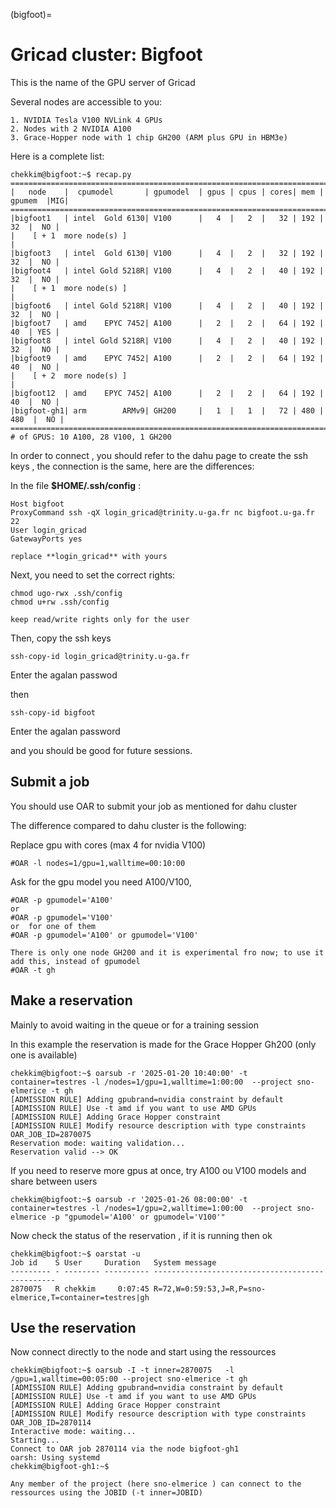 (bigfoot)=


# Gricad cluster: Bigfoot


This is the name of the GPU server of Gricad

Several nodes are accessible to you:

    1. NVIDIA Tesla V100 NVLink 4 GPUs
    2. Nodes with 2 NVIDIA A100
    3. Grace-Hopper node with 1 chip GH200 (ARM plus GPU in HBM3e)
    

Here is a complete list:

 ```
chekkim@bigfoot:~$ recap.py
 ==================================================================================
|   node    |  cpumodel       | gpumodel  | gpus | cpus | cores| mem | gpumem  |MIG|
 ==================================================================================
|bigfoot1   | intel  Gold 6130| V100      |   4  |   2  |   32 | 192 |   32  |  NO |
|    [ + 1  more node(s) ]                                                         |
|bigfoot3   | intel  Gold 6130| V100      |   4  |   2  |   32 | 192 |   32  |  NO |
|bigfoot4   | intel Gold 5218R| V100      |   4  |   2  |   40 | 192 |   32  |  NO |
|    [ + 1  more node(s) ]                                                         |
|bigfoot6   | intel Gold 5218R| V100      |   4  |   2  |   40 | 192 |   32  |  NO |
|bigfoot7   | amd    EPYC 7452| A100      |   2  |   2  |   64 | 192 |   40  | YES |
|bigfoot8   | intel Gold 5218R| V100      |   4  |   2  |   40 | 192 |   32  |  NO |
|bigfoot9   | amd    EPYC 7452| A100      |   2  |   2  |   64 | 192 |   40  |  NO |
|    [ + 2  more node(s) ]                                                         |
|bigfoot12  | amd    EPYC 7452| A100      |   2  |   2  |   64 | 192 |   40  |  NO |
|bigfoot-gh1| arm        ARMv9| GH200     |   1  |   1  |   72 | 480 |  480  |  NO |
 ===================================================================================
 # of GPUS: 10 A100, 28 V100, 1 GH200
```

In order to connect , you should refer to the dahu page to create the ssh keys , the connection is the same, here are the differences:

 In the file **$HOME/.ssh/config** : 
  
```
Host bigfoot 
ProxyCommand ssh -qX login_gricad@trinity.u-ga.fr nc bigfoot.u-ga.fr 22  
User login_gricad  
GatewayPorts yes
```

```{warning}
replace **login_gricad** with yours
```
  
Next, you need to set the correct rights:  

```
chmod ugo-rwx .ssh/config 
chmod u+rw .ssh/config
```


```{warning}
keep read/write rights only for the user
```
  
Then, copy the ssh keys  
```
ssh-copy-id login_gricad@trinity.u-ga.fr 
```
 
Enter the agalan passwod  

then 

```
ssh-copy-id bigfoot
```
  
Enter the agalan password  
  
and you should be good for future sessions.  

## Submit a job

You should use OAR to  submit your job as mentioned for dahu cluster

The difference compared to dahu cluster is the following:

Replace gpu with cores (max 4 for nvidia V100)

```
#OAR -l nodes=1/gpu=1,walltime=00:10:00
```

Ask for the gpu model you need A100/V100, 

```
#OAR -p gpumodel='A100'
or
#OAR -p gpumodel='V100'
or  for one of them
#OAR -p gpumodel='A100' or gpumodel='V100'

```

```{note}
There is only one node GH200 and it is experimental fro now; to use it add this, instead of gpumodel
#OAR -t gh
```


## Make a reservation 

Mainly to avoid waiting in the queue or for a training session

In this example the reservation is made for the Grace Hopper Gh200 (only one is available)

```
chekkim@bigfoot:~$ oarsub -r '2025-01-20 10:40:00' -t container=testres -l /nodes=1/gpu=1,walltime=1:00:00  --project sno-elmerice -t gh
[ADMISSION RULE] Adding gpubrand=nvidia constraint by default
[ADMISSION RULE] Use -t amd if you want to use AMD GPUs
[ADMISSION RULE] Adding Grace Hopper constraint
[ADMISSION RULE] Modify resource description with type constraints
OAR_JOB_ID=2870075
Reservation mode: waiting validation...
Reservation valid --> OK
```

If you need to reserve more gpus at once, try A100 ou V100 models and share between users

```
chekkim@bigfoot:~$ oarsub -r '2025-01-26 08:00:00' -t container=testres -l /nodes=1/gpu=2,walltime=1:00:00  --project sno-elmerice -p "gpumodel='A100' or gpumodel='V100'"
```

Now check the status of the reservation , if it is running then ok

```
chekkim@bigfoot:~$ oarstat -u
Job id    S User     Duration   System message
--------- - -------- ---------- ------------------------------------------------
2870075   R chekkim     0:07:45 R=72,W=0:59:53,J=R,P=sno-elmerice,T=container=testres|gh
```

## Use the reservation 

Now connect directly to the node and start using the ressources

```
chekkim@bigfoot:~$ oarsub -I -t inner=2870075   -l /gpu=1,walltime=00:05:00 --project sno-elmerice -t gh
[ADMISSION RULE] Adding gpubrand=nvidia constraint by default
[ADMISSION RULE] Use -t amd if you want to use AMD GPUs
[ADMISSION RULE] Adding Grace Hopper constraint
[ADMISSION RULE] Modify resource description with type constraints
OAR_JOB_ID=2870114
Interactive mode: waiting...
Starting...
Connect to OAR job 2870114 via the node bigfoot-gh1
oarsh: Using systemd
chekkim@bigfoot-gh1:~$
```

```{notes}
Any member of the project (here sno-elmerice ) can connect to the ressources using the JOBID (-t inner=JOBID)
```


